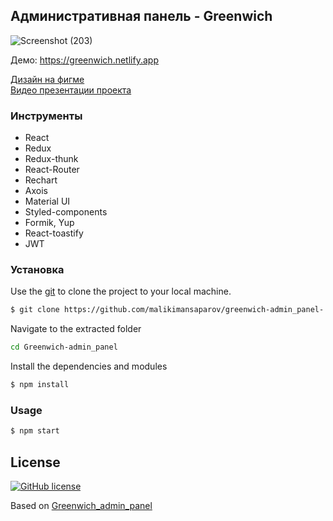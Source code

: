 ## Административная панель - Greenwich

<!-- ABOUT THE PROJECT -->
![Screenshot (203)](https://user-images.githubusercontent.com/50579392/153041354-10447b5a-746e-483c-8eeb-c8ba27d9389d.png)

 Демо: https://greenwich.netlify.app

<!-- Номер: +996776720071
Пароль: password --> 
[Дизайн на фигме](https://www.figma.com/file/WcFV1YxSDPuzP1Xb0PrjNp/Dashboard_Tanya_%235?node-id=5%3A12)  
[Видео презентации проекта](https://www.youtube.com/watch?v=aRj8yYmExFg)  
<!--[Техническое задания проекта](https://docs.google.com/document/d/16w-U97Jl5ik8hkZwSz8PW-ZGpU2HNVh6qnYnl_5SxWA/edit#)-->

### Инструменты
- React
- Redux
- Redux-thunk
- React-Router 
- Rechart
- Axois
- Material UI 
- Styled-components
- Formik, Yup
- React-toastify
- JWT


<!-- ### Конфигурация
- CRA 
- npm -->

### Установка
Use the [git](https://git-scm.com/downloads) to clone the project to your local machine.
```sh
$ git clone https://github.com/malikimansaparov/greenwich-admin_panel-.git
```

Navigate to the extracted folder
```sh 
cd Greenwich-admin_panel
```

Install the dependencies and modules
```sh
$ npm install
```

### Usage
```sh
$ npm start
```

## License
[![GitHub license](https://img.shields.io/badge/license-MIT-blue.svg)](https://github.com/https://github.com/malikimansaparov/greenwich_admin_panel/blob/master/LICENSE)

Based on [Greenwich_admin_panel](https://github.com/malikimansaparov/greenwich_admin_panel)
